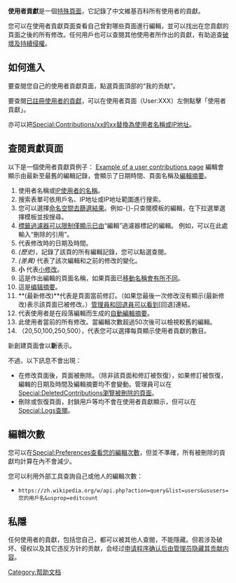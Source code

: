 **使用者貢獻**是一個[特殊頁面](../Page/使用說明:特殊頁面.md "wikilink")，它記錄了中文維基百科所有使用者的貢獻。

您可以在使用者貢獻頁面查看自己曾對哪些頁面進行編輯，並可以找出在您貢獻的頁面之後的所有修改。任何用戶也可以查閱其他使用者所作出的貢獻，有助追查[破壞及持續侵權](https://zh.wikipedia.org/wiki/Wikipedia:破壞 "wikilink")。

## 如何進入

要查閱您自己的使用者貢獻頁面，點選頁面頂部的“我的贡献”。

要查閱[已註冊使用者的貢獻](../Page/維基百科:用戶許可權級別#註冊用戶.md "wikilink")，可以在使用者頁面（User:XXX）左側點擊「使用者貢獻」。

亦可以把[Special:Contributions/xx的xx替換為使用者名稱或IP地址](../Page/Special:Contributions/xx.md "wikilink")。

## 查閱貢獻頁面

以下是一個使用者貢獻頁例子：
[Example of a user contributions
page](https://zh.wikipedia.org/wiki/File:User_contributions_February_2013.xcf "fig:Example of a user contributions page")
編輯會顯示由最新至最舊的編輯記錄，會顯示了日期時間、頁面名稱及[編輯摘要](https://zh.wikipedia.org/wiki/Help:編輯摘要 "wikilink")。

1.  使用者名稱或[IP使用者的名稱](https://zh.wikipedia.org/wiki/Wikipedia:用户权限级别#匿名用戶 "wikilink")。
2.  搜索表單可依用戶名、IP地址或IP地址範圍進行搜索。
3.  您可以選擇[命名空間去篩選結果](https://zh.wikipedia.org/wiki/Help:名字空間 "wikilink")。例如-{}-只查閱模板的編輯，在下拉選單選擇模板並按搜尋。
4.  [標籤過濾器可以限制僅顯示已由](../Page/Special:标签.md "wikilink")“編輯”過濾器標記的編輯。
    例如，可以在此處輸入“刪除的引用”。
5.  代表修改時的日期及時間。
6.  *(歷史)*，記錄了該頁的所有編輯記錄，您可以點選查閱。
7.  *(差異)* 代表了該次編輯和之前的修改的變化。
8.  **小** 代表[小修改](https://zh.wikipedia.org/wiki/Help:小修改 "wikilink")。
9.  這是作出編輯的頁面名稱，如果頁面已[移動名稱會有所不同](https://zh.wikipedia.org/wiki/Help:頁面重命名 "wikilink")。
10. 這是[编辑摘要](https://zh.wikipedia.org/wiki/Help:编辑摘要 "wikilink")。
11. **(最新修改)**代表是頁面當前修訂。（如果您最後一次修改沒有顯示(最新修改)表示該頁面已被修改。）[管理員和](../Page/WP:SYSOP.md "wikilink")[回退員可以看到](../Page/WP:ROLLBACK.md "wikilink")\[回退\]連結。
12. 代表使用者是在段落編輯而生成的[自動編輯摘要](../Page/WP:AES.md "wikilink")。
13. 此使用者當前的所有修改。當編輯次數超過50次後可以檢視較舊的編輯。
14. （20,50,100,250,500），代表您可以選擇每頁顯示使用者貢獻的數目。

新創建頁面會以**新**表示。

不過，以下訊息不會出現：

  - 在修改頁面後，頁面被刪除。（除非該頁面和修訂被恢復），如果修訂被恢復，編輯的日期及時間及編輯摘要均不會變動。管理員可以在[Special:DeletedContributions瀏覽被刪除的頁面](../Page/Special:DeletedContributions.md "wikilink")。
  - 刪除或恢復頁面，封鎖用戶等均不會在使用者貢獻顯示，但可以在[Special:Logs查閱](../Page/Special:Logs.md "wikilink")。

## 編輯次數

您可以在[Special:Preferences查看您的編輯次數](../Page/Special:Preferences.md "wikilink")，但並不準確，所有被刪除的貢獻均計算在內不會減少。

您可以利用外部工具查詢自己或他人的編輯次數：

  - `https://zh.wikipedia.org/w/api.php?action=query&list=users&ususers=您的用戶名&usprop=editcount`

## 私隱

任何使用者的貢獻，包括您自己，都可以被其他人查閱，不能隱藏。但若涉及破坏、侵权以及其它违反方针的贡献，会经过[申请程序确认后由管理员隐藏其贡献内容](https://zh.wikipedia.org/wiki/Wikipedia:修订版本删除请求 "wikilink")。

[Category:帮助文档](https://zh.wikipedia.org/wiki/Category:帮助文档 "wikilink")